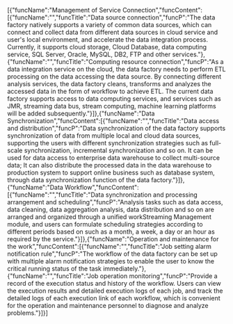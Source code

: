 [{"funcName":"Management of Service Connection","funcContent":[{"funcName":"","funcTitle":"Data source connection","funcP":"The data factory natively supports a variety of common data sources, which can connect and collect data from different data sources in cloud service and user's local environment, and accelerate the data integration process. Currently, it supports cloud storage, Cloud Database, data computing service, SQL Server, Oracle, MySQL, DB2, FTP and other services."},{"funcName":"","funcTitle":"Computing resource connection","funcP":"As a data integration service on the cloud, the data factory needs to perform ETL processing on the data accessing the data source. By connecting different analysis services, the data factory cleans, transforms and analyzes the accessed data in the form of workflow to achieve ETL. The current data factory supports access to data computing services, and services such as JMR, streaming data bus, stream computing, machine learning platforms will be added subsequently."}]},{"funcName":"Data Synchronization","funcContent":[{"funcName":"","funcTitle":"Data access and distribution","funcP":"Data synchronization of the data factory supports synchronization of data from multiple local and cloud data sources, supporting the users with different synchronization strategies such as full-scale synchronization, incremental synchronization and so on. It can be used for data access to enterprise data warehouse to collect multi-source data; It can also distribute the processed data in the data warehouse to production system to support online business such as database system, through data synchronization function of the data factory."}]},{"funcName":"Data Workflow","funcContent":[{"funcName":"","funcTitle":"Data synchronization and processing arrangement and scheduling","funcP":"Analysis tasks such as data access, data cleaning, data aggregation analysis, data distribution and so on are arranged and organized through a unified workStreaming Management module, and users can formulate scheduling strategies according to different periods based on such as a month, a week, a day or an hour as required by the service."}]},{"funcName":"Operation and maintenance for the work","funcContent":[{"funcName":"","funcTitle":"Job setting alarm notification rule","funcP":"The workflow of the data factory can be set up with multiple alarm notification strategies to enable the user to know the critical running status of the task immediately."},{"funcName":"","funcTitle":"Job operation monitoring","funcP":"Provide a record of the execution status and history of the workflow. Users can view the execution results and detailed execution logs of each job, and track the detailed logs of each execution link of each workflow, which is convenient for the operation and maintenance personnel to diagnose and analyze problems."}]}]